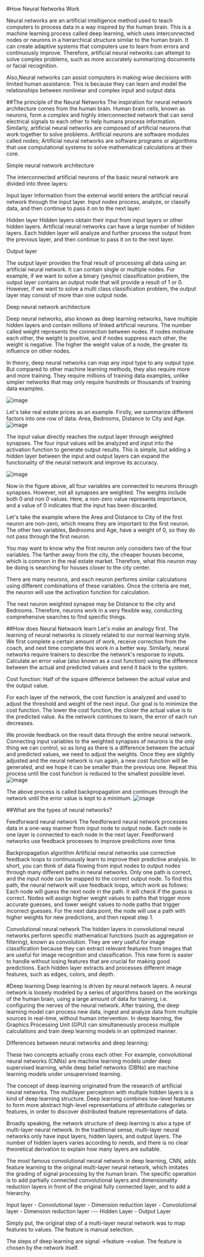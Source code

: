 #How Neural Networks Work

Neural networks are an artificial intelligence method used to teach computers to process data in a way inspired by the human brain. This is a machine learning 
process called deep learning, which uses interconnected nodes or neurons in a hierarchical structure similar to the human brain. It can create adaptive systems that
computers use to learn from errors and continuously improve. Therefore, artificial neural networks can attempt to solve complex problems, such as more accurately 
summarizing documents or facial recognition.

Also,Neural networks can assist computers in making wise decisions with limited human assistance. This is because they can learn and model the relationships between
nonlinear and complex input and output data.

##The principle of the Neural Networks
The inspiration for neural network architecture comes from the human brain. Human brain cells, known as neurons, form a complex and highly interconnected network
that can send electrical signals to each other to help humans process information. Similarly, artificial neural networks are composed of artificial neurons that
work together to solve problems. Artificial neurons are software modules called nodes; Artificial neural networks are software programs or algorithms that use
computational systems to solve mathematical calculations at their core.

Simple neural network architecture

The interconnected artificial neurons of the basic neural network are divided into three layers:

Input layer
Information from the external world enters the artificial neural network through the input layer. Input nodes process, analyze, or classify data, and then 
continue to pass it on to the next layer.

Hidden layer
Hidden layers obtain their input from input layers or other hidden layers. Artificial neural networks can have a large number of hidden layers. Each hidden layer
will analyze and further process the output from the previous layer, and then continue to pass it on to the next layer.

Output layer

The output layer provides the final result of processing all data using an artificial neural network. It can contain single or multiple nodes. For example, 
if we want to solve a binary (yes/no) classification problem, the output layer contains an output node that will provide a result of 1 or 0. However, if we want
to solve a multi class classification problem, the output layer may consist of more than one output node.

Deep neural network architecture

Deep neural networks, also known as deep learning networks, have multiple hidden layers and contain millions of linked artificial neurons. The number called 
weight represents the connection between nodes. If nodes motivate each other, the weight is positive, and if nodes suppress each other, the weight is negative. 
The higher the weight value of a node, the greater its influence on other nodes.

In theory, deep neural networks can map any input type to any output type. But compared to other machine learning methods, they also require more and more
training. They require millions of training data examples, unlike simpler networks that may only require hundreds or thousands of training data examples.

![image](https://github.com/Alex-Fan777/Alex-Fan777.github.io/assets/132428764/5a01980d-9bbc-45f9-a535-6106f07efaba)


Let's take real estate prices as an example. Firstly, we summarize different factors into one row of data: Area, Bedrooms, Distance to City and Age.
![image](https://github.com/Alex-Fan777/Alex-Fan777.github.io/assets/132428764/bb8e88b1-115d-4e17-92cc-bc8638698638)

The input value directly reaches the output layer through weighted synapses. The four input values will be analyzed and input into the activation function to
generate output results.
This is simple, but adding a hidden layer between the input and output layers can expand the functionality of the neural network and improve its accuracy.

![image](https://github.com/Alex-Fan777/Alex-Fan777.github.io/assets/132428764/9952769b-a215-4bf0-8119-fa0a248b5a3d)

Now in the figure above, all four variables are connected to neurons through synapses. However, not all synapses are weighted. The weights include both 0 and non 0
values. Here, a non-zero value represents importance, and a value of 0 indicates that the input has been discarded.

Let's take the example where the Area and Distance to City of the first neuron are non-zero, which means they are important to the first neuron. The other two
variables, Bedrooms and Age, have a weight of 0, so they do not pass through the first neuron.

You may want to know why the first neuron only considers two of the four variables. The farther away from the city, the cheaper houses become, which is common in 
the real estate market. Therefore, what this neuron may be doing is searching for houses closer to the city center.

There are many neurons, and each neuron performs similar calculations using different combinations of these variables. Once the criteria are met, the neuron will
use the activation function for calculation.

The next neuron weighted synapse may be Distance to the city and Bedrooms. Therefore, neurons work in a very flexible way, conducting comprehensive searches to
find specific things.

##How does Neural Netwaork learn
Let's make an analogy first. The learning of neural networks is closely related to our normal learning style. We first complete a certain amount of work, receive
correction from the coach, and next time complete this work in a better way. Similarly, neural networks require trainers to describe the network's response to
inputs. Calculate an error value (also known as a cost function) using the difference between the actual and predicted values and send it back to the system.

Cost function: Half of the square difference between the actual value and the output value.

For each layer of the network, the cost function is analyzed and used to adjust the threshold and weight of the next input. Our goal is to minimize the cost function. The lower the cost function, the closer the actual value is to the predicted value. As the network continues to learn, the error of each run decreases.

We provide feedback on the result data through the entire neural network. Connecting input variables to the weighted synapses of neurons is the only thing we can
control, so as long as there is a difference between the actual and predicted values, we need to adjust the weights. Once they are slightly adjusted and the neural
network is run again, a new cost function will be generated, and we hope it can be smaller than the previous one. Repeat this process until the cost function is
reduced to the smallest possible level.
![image](https://github.com/Alex-Fan777/Alex-Fan777.github.io/assets/132428764/0cdc0713-47e7-4c0b-847b-a55551da6624)

The above process is called backpropagation and continues through the network until the error value is kept to a minimum.
![image](https://github.com/Alex-Fan777/Alex-Fan777.github.io/assets/132428764/fa244bdd-7f9e-4acf-9db5-737ad95a17b6)

##What are the types of neural networks?

Feedforward neural network
The feedforward neural network processes data in a one-way manner from input node to output node. Each node in one layer is connected to each node in the next
layer. Feedforward networks use feedback processes to improve predictions over time.

Backpropagation algorithm
Artificial neural networks use corrective feedback loops to continuously learn to improve their predictive analysis. In short, you can think of data flowing from
input nodes to output nodes through many different paths in neural networks. Only one path is correct, and the input node can be mapped to the correct output node.
To find this path, the neural network will use feedback loops, which work as follows:
Each node will guess the next node in the path.
It will check if the guess is correct. Nodes will assign higher weight values to paths that trigger more accurate guesses, and lower weight values to node paths
that trigger incorrect guesses.
For the next data point, the node will use a path with higher weights for new predictions, and then repeat step 1.

Convolutional neural network
The hidden layers in convolutional neural networks perform specific mathematical functions (such as aggregation or filtering), known as convolution. They are very
useful for image classification because they can extract relevant features from images that are useful for image recognition and classification. This new form is 
easier to handle without losing features that are crucial for making good predictions. Each hidden layer extracts and processes different image features, such as
edges, colors, and depth.

#Deep learning
Deep learning is driven by neural network layers. A neural network is loosely modeled by a series of algorithms based on the workings of the human brain, using
a large amount of data for training, i.e. configuring the nerves of the neural network. After training, the deep learning model can process new data, ingest and
analyze data from multiple sources in real-time, without human intervention. In deep learning, the Graphics Processing Unit (GPU) can simultaneously process
multiple calculations and train deep learning models in an optimized manner.

Differences between neural networks and deep learning:

These two concepts actually cross each other. For example, convolutional neural networks (CNNs) are machine learning models under deep supervised learning, while
deep belief networks (DBNs) are machine learning models under unsupervised learning.

The concept of deep learning originated from the research of artificial neural networks. The multilayer perceptron with multiple hidden layers is a kind of deep
learning structure. Deep learning combines low-level features to form more abstract high-level representations of attribute categories or features, in order to
discover distributed feature representations of data.



Broadly speaking, the network structure of deep learning is also a type of multi-layer neural network. In the traditional sense, multi-layer neural networks only
have input layers, hidden layers, and output layers. The number of hidden layers varies according to needs, and there is no clear theoretical derivation to explain
how many layers are suitable.

The most famous convolutional neural network in deep learning, CNN, adds feature learning to the original multi-layer neural network, which imitates the grading 
of signal processing by the human brain. The specific operation is to add partially connected convolutional layers and dimensionality reduction layers in front of
the original fully connected layer, and to add a hierarchy.

Input layer - Convolutional layer - Dimension reduction layer - Convolutional layer - Dimension reduction layer --- Hidden Layer - Output Layer

Simply put, the original step of a multi-layer neural network was to map features to values. The feature is manual selection.

The steps of deep learning are signal ->feature ->value. The feature is chosen by the network itself.

























